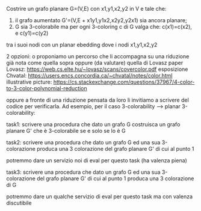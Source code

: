 Costrire un grafo planare G=(V,E) con x1,y1,x2,y2 in V e tale che:
1. il grafo aumentato G'=(V,E + x1y1,y1x2,x2y2,y2x1) sia ancora planare;
2. G sia 3-colorabile ma per ogni 3-coloring c di G valga che:
   c(x1)=c(x2), e
   c(y1)=c(y2)
   

tra i suoi nodi con un planar ebedding dove i nodi
x1,y1,x2,y2


2 opzioni:
  o proponiamo un percorso che li accompagna su una riduzione già nota come quella sopra oppure (da valutare) quella di Lovasz
paper Lovasz: https://web.cs.elte.hu/~lovasz/scans/covercolor.pdf
esposizione Chvatal: https://users.encs.concordia.ca/~chvatal/notes/color.html
illustrative picture: https://cs.stackexchange.com/questions/37967/4-color-to-3-color-polynomial-reduction

 oppure a fronte di una riduzione pensata da loro li invitiamo a scrivere del codice per verificarla. Ad esempio, per il caso 3-colorability --> planar 3-colorability:

task1: scrivere una procedura che dato un grafo G costruisca un grafo planare G' che è 3-colorabile se e solo se lo è G

task2: scrivere una procedura che dato un grafo G ed una sua 3-colorazione produca una 3 colorazione del grafo planare G' di cui al punto 1

potremmo dare un servizio noi di eval per questo task (ha valenza piena)

task3: scrivere una procedura che dato un grafo G ed una sua 3-colorazione del grafo planare G' di cui al punto 1 produca una 3 colorazione di G

potremmo dare un qualche servizio di eval per questo task ma con valenza discutibile




